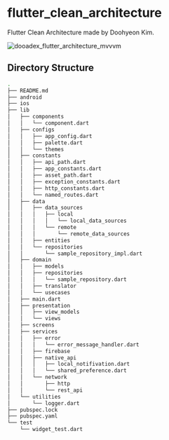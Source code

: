# flutter_clean_architecture

Flutter Clean Architecture made by Doohyeon Kim.

![dooadex_flutter_architecture_mvvvm](https://user-images.githubusercontent.com/92246475/161225332-f066c4e4-7b9f-4e90-b4e4-c73c4ba22e1b.png)

## Directory Structure

```bash
.
├── README.md
├── android
├── ios
├── lib
│   ├── components
│   │   └── component.dart
│   ├── configs
│   │   ├── app_config.dart
│   │   ├── palette.dart
│   │   └── themes
│   ├── constants
│   │   ├── api_path.dart
│   │   ├── app_constants.dart
│   │   ├── asset_path.dart
│   │   ├── exception_constants.dart
│   │   ├── http_constants.dart
│   │   └── named_routes.dart
│   ├── data
│   │   ├── data_sources
│   │   │   ├── local
│   │   │   │   └── local_data_sources
│   │   │   └── remote
│   │   │       └── remote_data_sources
│   │   ├── entities
│   │   └── repositories
│   │       └── sample_repository_impl.dart
│   ├── domain
│   │   ├── models
│   │   ├── repositories
│   │   │   └── sample_repository.dart
│   │   ├── translator
│   │   └── usecases
│   ├── main.dart
│   ├── presentation
│   │   ├── view_models
│   │   └── views
│   ├── screens
│   ├── services
│   │   ├── error
│   │   │   └── error_message_handler.dart
│   │   ├── firebase
│   │   ├── native_api
│   │   │   ├── local_notifivation.dart
│   │   │   └── shared_preference.dart
│   │   └── network
│   │       ├── http
│   │       └── rest_api
│   └── utilities
│       └── logger.dart
├── pubspec.lock
├── pubspec.yaml
└── test
    └── widget_test.dart
```

